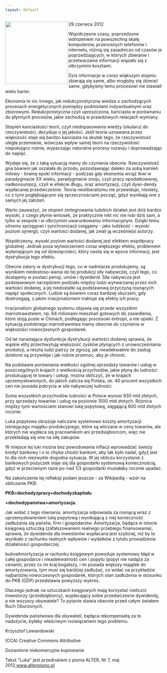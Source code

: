 ```yaml
---
layout: default
---
```

<img src="{{site.baseurl}}\articles\pictures\465.Ma2.jpg"  align="left" width="200"><!--117-->
<p>29 czerwca 2012</p>
<p>Współczesne czasy, poprzedzone wdrożeniem na powszechną skalę komputerów, przenośnych telefonów i internetu, różnią się zasadniczo od czasów je poprzedzających, w których zbieranie i przetwarzanie informacji wiązało się z olbrzymimi kosztami.</p>
<p>Dziś informacje w coraz większym stopniu zbierają się same, albo mogłyby się zbierać same, gdybyśmy temu procesowi nie stawiali wielu barier.<br></p>
<p>Ekonomia to nic innego, jak redukcjonistyczna wiedza o zachodzących procesach energetycznych pomiędzy podmiotami indywidualnymi oraz zbiorowymi. Redukcjonistyczna czyli uproszczona, kanciasta w porównaniu do płynnych procesów, jakie zachodzą w prawdziwych relacjach wymiany.<br></p>
<p>Stopień kanciastości teorii, czyli niedopasowania wiedzy (okularu) do rzeczywistości, decyduje o jej jakości. Jeśli teoria uznawana przez większość staje się bardzo kanciasta na skutek tego, że rzeczywistość uległa przemianie, wówczas wpływ samej teorii na rzeczywistość niepokojąco rośnie, wypaczając naturalne procesy rozwoju i doprowadzając do napięć.<br></p>
<p>Wydaje się, że z taką sytuacją mamy do czynienia obecnie. Rzeczywistość gna bowiem jak oszalała do przodu, pozostawiając daleko za sobą kamień milowy - bramę epoki informacji - podczas gdy ekonomia wciąż tkwi w paradygmacie XX wieku, paradygmacie znoju, czyli pracy opodatkowanej, nadkonsumpcji, czyli w efekcie długu, oraz amortyzacji, czyli dywi-dendy wypłacanej przedwcześnie. Teoria neoliberalizmu nie przewiduje, niestety, co z tymi pogłębiającymi się sprzecznościami począć, gdyż wynikają one z samych jej założeń.<br></p>
<p>Warto zauważyć, że stopień zintegrowania ludzkich działań jest dziś bardzo wysoki, z czego płynie wniosek, że praktycznie nikt nic nie robi dziś sam, a tylko w zespole i w olbrzymim uwarunkowaniu informacyjnym. Dzięki temu silnemu sprzęgowi i synchronizacji osiągamy - jako ludzkość - wysoki poziom synergii, czyli wartości dodanej, jak zwali ją wcześniejsi autorzy.<br></p>
<p>Współczesny, wysoki poziom wartości dodanej jest efektem współpracy globalnej. Jednak poza wytworzeniem coraz większego efektu, problemem wyłaniającym się od dziesięcioleci, który nasila się w epoce informacji, jest dystrybucja tego efektu.<br></p>
<p>Obecne zatory w dystrybucji tego, co w nadmiarze produkujemy, są wynikiem niedostoso-wania do tej produkcji siły nabywczej, czyli tego, co dostajemy w postaci pensji, umów i dywidend. Siła nabywcza jest podstawowym narzędziem podziału między ludzi wytwarzanej przez nich wartości dodanej, a jej niedostatki są podstawową przyczyną rosnących napięć społecznych. Ludzie są bowiem coraz bardziej oburzeni, gdy dostrzegają, z jakim irracjonalizmem traktuje się efekty ich pracy.<br></p>
<p>Irracjonalizm globalnego systemu objawia się przede wszystkim marnotrawstwem, np. 64 milionami mieszkań gotowych do zasiedlenia, które stoją puste w Chinach, podlegając procesowi entropii, a nie opieki. Z sytuacją podobnego marnotrawstwa mamy obecnie do czynienia w większości nowoczesnych gospodarek.<br></p>
<p>Od lat narastająca dysfunkcja dystrybucji wartości dodanej sprawia, że wąskie elity przechwytują większość zysków płynących z unowocześniania produkcji, a reszta ludzi patrzy ze zgrozą, jak nieadekwatnie do zasług dzielone są przywileje i jak rośnie przemoc, aby je chronić.<br></p>
<p>Na podstawie porównania wielkości ogólnej sprzedaży towarów i usług w poszczególnych krajach z wielkością przychodów, jakie płyną do ludności produkującej te towary i usługi, można obliczyć, że w krajach uprzemysłowionych, do jakich zalicza się Polska, ok. 40 procent wszystkich cen nie posiada pokrycia w sile nabywczej ludności.<br></p>
<p>Suma wszystkich przychodów ludności w Polsce wynosi 930 mld złotych, przy sprzedaży towarów i usług na poziomie 1500 mld złotych. Różnica między tymi wartościami stanowi lukę popytową, sięgającą 600 mld złotych rocznie.<br></p>
<p>Luka popytowa obrazuje naliczane systemowo koszty amortyzacji istniejącego majątku produkcyjnego, które są wliczane w ceny towarów, ale których nie wypłaca się pracownikom ani przedsiębiorcom, więc nie przekładają się one na siłę zakupów.<br></p>
<p>W miejsce tej luki można bez powodowania inflacji wprowadzać świeży kredyt bankowy i o to chyba chodzi bankom, aby tak było nadal, gdyż jest to dla nich niezwykle dogodna sytuacja. W jej obliczu korzystanie z bankowych pożyczek staje się dla gospodarki systemową koniecznością, gdyż w przeciwnym razie po-nad 1/3 gospodarki musiałaby rocznie upadać.<br></p>
<p>Na zakończenie tej refleksji podam jeszcze - za Wikipedią - wzór na obliczanie PKB:</p>
<p><b>PKB=dochodyzpracy+dochodyzkapitału</b></p>
<p><b>+dochodypaństwa+amortyzacja.</b></p>
<p class="p3">Jak widać z tego równania, amortyzacja odpowiada za rosnącą wraz z uprzemysłowieniem lukę popytową i wynikającą z niej konieczność zadłużania się państw, firm i gospodarstw. Amortyzacja, będąca w istocie księgową sztuczką (zafałszowaniem realnego przebiegu finansowania), sprawia, że dywidenda dla inwestorów wypłacana jest szybciej, niż by to wynikało z rachunku realnych wpływów i wydatków z tytułu prowadzenia działalności gospodarczej.</p>
<p>butiveAmortyzacja w rachunku księgowym powoduje systemowy błąd w całej gospodarce i nieadekwatność cen i popytu (popyt nie nadąża za cenami), przez co im kraj bogatszy, i im posiada większy majątek do amortyzowania, tym musi się bardziej zadłużać, co widać na przykładzie najbardziej nowoczesnych gospodarek, których stan zadłużenia w stosunku do PKB (GDP) przedstawia powyższy wykres.<br></p>
<p>Dlaczego jednak na sztuczkach księgowych mają korzystać nieliczni inwestorzy (przedsiębiorcy), wypłacający sobie przedwczesne dywidendy, a nie wszyscy obywatele? To pytanie stawia obecnie przed całym światem Ruch Oburzonych.<br></p>
<p>Dywidenda państwowa dla obywateli, będąca rekompensatą za to nadużycie, byłaby właściwym rozwiązaniem tego problemu.<br></p>
<p>Krzysztof Lewandowski</p>
<p>(CCA) Creative Commons Attributive</p>
<p>Dozwolone niekomercyjne kopiowanie</p>
<p>Tekst "Luka" jest przedrukiem z pisma ALTER, Nr 7, maj 2012,<a href="http://www.alterpismo.pl/" title="Pismo ALTER" target="">www.alterpismo.pl</a></p>